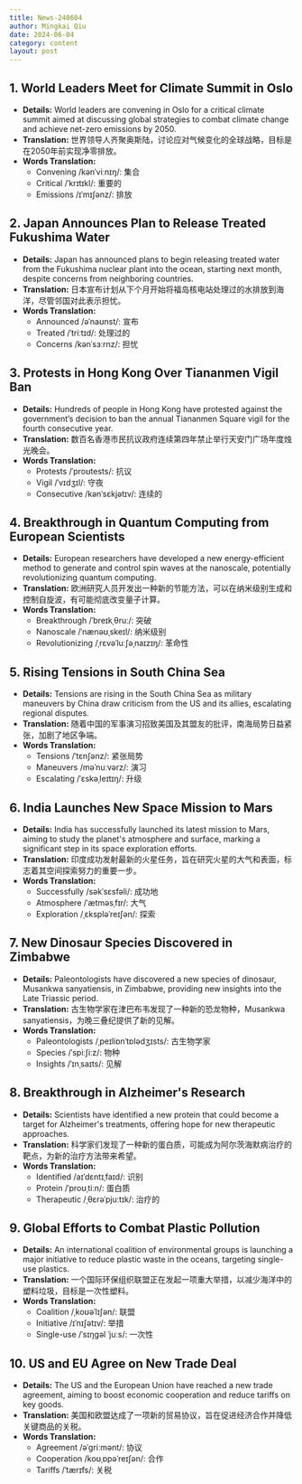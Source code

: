 ```yaml
---
title: News-240604
author: Mingkai Qiu
date: 2024-06-04
category: content
layout: post
---
```





## 1. World Leaders Meet for Climate Summit in Oslo
- **Details:** World leaders are convening in Oslo for a critical climate summit aimed at discussing global strategies to combat climate change and achieve net-zero emissions by 2050.
- **Translation:**
  世界领导人齐聚奥斯陆，讨论应对气候变化的全球战略，目标是在2050年前实现净零排放。
- **Words Translation:** 
  - Convening /kənˈviːnɪŋ/: 集合
  - Critical /ˈkrɪtɪkl/: 重要的
  - Emissions /ɪˈmɪʃənz/: 排放

## 2. Japan Announces Plan to Release Treated Fukushima Water
- **Details:** Japan has announced plans to begin releasing treated water from the Fukushima nuclear plant into the ocean, starting next month, despite concerns from neighboring countries.
- **Translation:**
  日本宣布计划从下个月开始将福岛核电站处理过的水排放到海洋，尽管邻国对此表示担忧。
- **Words Translation:** 
  - Announced /əˈnaʊnst/: 宣布
  - Treated /ˈtriːtɪd/: 处理过的
  - Concerns /kənˈsɜːrnz/: 担忧

## 3. Protests in Hong Kong Over Tiananmen Vigil Ban
- **Details:** Hundreds of people in Hong Kong have protested against the government’s decision to ban the annual Tiananmen Square vigil for the fourth consecutive year.
- **Translation:**
  数百名香港市民抗议政府连续第四年禁止举行天安门广场年度烛光晚会。
- **Words Translation:** 
  - Protests /ˈproʊtests/: 抗议
  - Vigil /ˈvɪdʒɪl/: 守夜
  - Consecutive /kənˈsɛkjətɪv/: 连续的

## 4. Breakthrough in Quantum Computing from European Scientists
- **Details:** European researchers have developed a new energy-efficient method to generate and control spin waves at the nanoscale, potentially revolutionizing quantum computing.
- **Translation:**
  欧洲研究人员开发出一种新的节能方法，可以在纳米级别生成和控制自旋波，有可能彻底改变量子计算。
- **Words Translation:** 
  - Breakthrough /ˈbreɪkˌθruː/: 突破
  - Nanoscale /ˈnænəʊˌskeɪl/: 纳米级别
  - Revolutionizing /ˌrɛvəˈluːʃəˌnaɪzɪŋ/: 革命性

## 5. Rising Tensions in South China Sea
- **Details:** Tensions are rising in the South China Sea as military maneuvers by China draw criticism from the US and its allies, escalating regional disputes.
- **Translation:**
  随着中国的军事演习招致美国及其盟友的批评，南海局势日益紧张，加剧了地区争端。
- **Words Translation:** 
  - Tensions /ˈtɛnʃənz/: 紧张局势
  - Maneuvers /məˈnuːvərz/: 演习
  - Escalating /ˈɛskəˌleɪtɪŋ/: 升级

## 6. India Launches New Space Mission to Mars
- **Details:** India has successfully launched its latest mission to Mars, aiming to study the planet's atmosphere and surface, marking a significant step in its space exploration efforts.
- **Translation:**
  印度成功发射最新的火星任务，旨在研究火星的大气和表面，标志着其空间探索努力的重要一步。
- **Words Translation:** 
  - Successfully /səkˈsɛsfəli/: 成功地
  - Atmosphere /ˈætməsˌfɪr/: 大气
  - Exploration /ˌɛkspləˈreɪʃən/: 探索

## 7. New Dinosaur Species Discovered in Zimbabwe
- **Details:** Paleontologists have discovered a new species of dinosaur, Musankwa sanyatiensis, in Zimbabwe, providing new insights into the Late Triassic period.
- **Translation:**
  古生物学家在津巴布韦发现了一种新的恐龙物种，Musankwa sanyatiensis，为晚三叠纪提供了新的见解。
- **Words Translation:** 
  - Paleontologists /ˌpeɪliɒnˈtɒlədʒɪsts/: 古生物学家
  - Species /ˈspiːʃiːz/: 物种
  - Insights /ˈɪnˌsaɪts/: 见解

## 8. Breakthrough in Alzheimer's Research
- **Details:** Scientists have identified a new protein that could become a target for Alzheimer's treatments, offering hope for new therapeutic approaches.
- **Translation:**
  科学家们发现了一种新的蛋白质，可能成为阿尔茨海默病治疗的靶点，为新的治疗方法带来希望。
- **Words Translation:** 
  - Identified /aɪˈdɛntɪˌfaɪd/: 识别
  - Protein /ˈproʊˌtiːn/: 蛋白质
  - Therapeutic /ˌθɛrəˈpjuːtɪk/: 治疗的

## 9. Global Efforts to Combat Plastic Pollution
- **Details:** An international coalition of environmental groups is launching a major initiative to reduce plastic waste in the oceans, targeting single-use plastics.
- **Translation:**
  一个国际环保组织联盟正在发起一项重大举措，以减少海洋中的塑料垃圾，目标是一次性塑料。
- **Words Translation:** 
  - Coalition /ˌkoʊəˈlɪʃən/: 联盟
  - Initiative /ɪˈnɪʃətɪv/: 举措
  - Single-use /ˈsɪŋɡəl ˈjuːs/: 一次性

## 10. US and EU Agree on New Trade Deal
- **Details:** The US and the European Union have reached a new trade agreement, aiming to boost economic cooperation and reduce tariffs on key goods.
- **Translation:**
  美国和欧盟达成了一项新的贸易协议，旨在促进经济合作并降低关键商品的关税。
- **Words Translation:** 
  - Agreement /əˈɡriːmənt/: 协议
  - Cooperation /koʊˌɒpəˈreɪʃən/: 合作
  - Tariffs /ˈtærɪfs/: 关税
